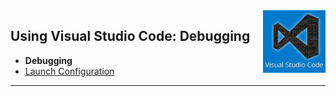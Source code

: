<img align='right' height=100 src='../../public/vscode.jpg'>

## Using Visual Studio Code: Debugging

* **Debugging**
* [Launch Configuration](./launch-configuration.md)

---

#